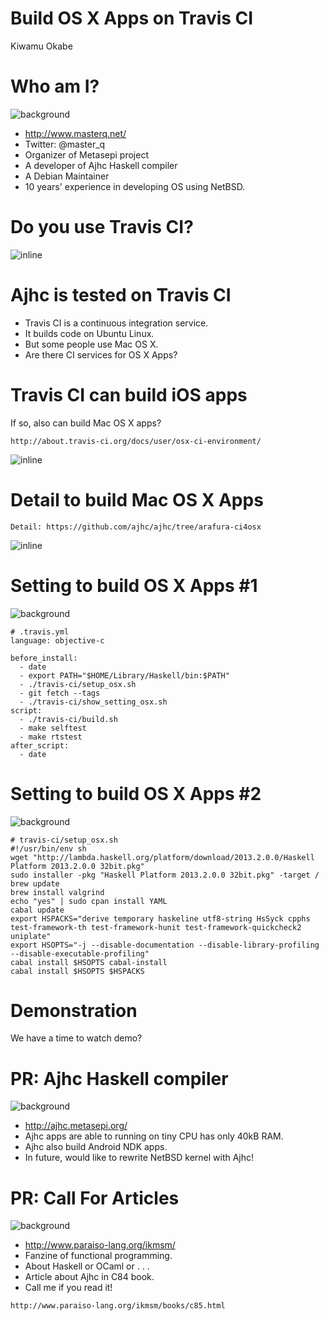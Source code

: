 # Build OS X Apps on Travis CI

Kiwamu Okabe

# Who am I?
![background](img/enjoy.png)

* http://www.masterq.net/
* Twitter: @master_q
* Organizer of Metasepi project
* A developer of Ajhc Haskell compiler
* A Debian Maintainer
* 10 years' experience in developing OS using NetBSD.

# Do you use Travis CI?

![inline](img/travis-ci.png)

# Ajhc is tested on Travis CI

* Travis CI is a continuous integration service.
* It builds code on Ubuntu Linux.
* But some people use Mac OS X.
* Are there CI services for OS X Apps?

# Travis CI can build iOS apps

If so, also can build Mac OS X apps?

~~~
http://about.travis-ci.org/docs/user/osx-ci-environment/
~~~

![inline](img/osx_build_env.png)

# Detail to build Mac OS X Apps

~~~
Detail: https://github.com/ajhc/ajhc/tree/arafura-ci4osx
~~~

![inline](draw/travis-ci_osx.png)

# Setting to build OS X Apps #1
![background](img/blank.png)

~~~{.yaml}
# .travis.yml
language: objective-c

before_install:
  - date
  - export PATH="$HOME/Library/Haskell/bin:$PATH"
  - ./travis-ci/setup_osx.sh
  - git fetch --tags
  - ./travis-ci/show_setting_osx.sh
script:
  - ./travis-ci/build.sh
  - make selftest
  - make rtstest
after_script:
  - date
~~~

# Setting to build OS X Apps #2
![background](img/blank.png)

~~~{.sh}
# travis-ci/setup_osx.sh
#!/usr/bin/env sh
wget "http://lambda.haskell.org/platform/download/2013.2.0.0/Haskell Platform 2013.2.0.0 32bit.pkg"
sudo installer -pkg "Haskell Platform 2013.2.0.0 32bit.pkg" -target /
brew update
brew install valgrind
echo "yes" | sudo cpan install YAML
cabal update
export HSPACKS="derive temporary haskeline utf8-string HsSyck cpphs test-framework-th test-framework-hunit test-framework-quickcheck2 uniplate"
export HSOPTS="-j --disable-documentation --disable-library-profiling --disable-executable-profiling"
cabal install $HSOPTS cabal-install
cabal install $HSOPTS $HSPACKS
~~~

# Demonstration

We have a time to watch demo?

# PR: Ajhc Haskell compiler
![background](img/ajhc.png)

* http://ajhc.metasepi.org/
* Ajhc apps are able to running on tiny CPU has only 40kB RAM.
* Ajhc also build Android NDK apps.
* In future, would like to rewrite NetBSD kernel with Ajhc!


# PR: Call For Articles
![background](img/c84.png)

* http://www.paraiso-lang.org/ikmsm/
* Fanzine of functional programming.
* About Haskell or OCaml or . . .
* Article about Ajhc in C84 book.
* Call me if you read it!

~~~
http://www.paraiso-lang.org/ikmsm/books/c85.html
~~~
